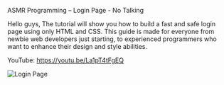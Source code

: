 ASMR Programming – Login Page - No Talking



Hello guys,
The tutorial will show you how to build a fast and safe login page using only HTML and CSS. 
This guide is made for everyone from newbie web developers just starting, to experienced programmers who want to enhance their design and style abilities.

YouTube: https://youtu.be/La1pT4tFgEQ




![Login Page](https://github.com/hot-zero/Login-Page/assets/72950401/a1926764-cfde-4292-87e7-e6f9fc3a010b)
